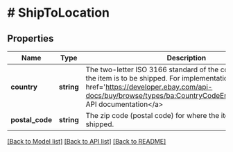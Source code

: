 # # ShipToLocation

## Properties

Name | Type | Description | Notes
------------ | ------------- | ------------- | -------------
**country** | **string** | The two-letter ISO 3166 standard of the country for where the item is to be shipped. For implementation help, refer to &lt;a href&#x3D;&#39;https://developer.ebay.com/api-docs/buy/browse/types/ba:CountryCodeEnum&#39;&gt;eBay API documentation&lt;/a&gt; | [optional]
**postal_code** | **string** | The zip code (postal code) for where the item is to be shipped. | [optional]

[[Back to Model list]](../../README.md#models) [[Back to API list]](../../README.md#endpoints) [[Back to README]](../../README.md)

